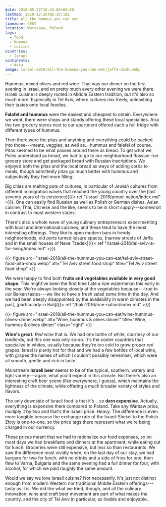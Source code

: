 ```yaml
---
date: 2018-05-22T18:42:03+02:00
lastmod: 2019-12-26T06:30:19Z
title: All the hummus you can eat
timezone: CEST
location: Warszawa, Poland
tags:
  - food
  - hummus
  - cuisine
countries: 
  - Israel
continents: 
  - Asia
image: israel-2018/all-the-hummus-you-can-eat/jaffa-dish.webp
---
```


Hummus, mixed olives and red wine. That was our dinner on the first evening in Israel, and on pretty much every other evening we were there. Israeli cuisine is deeply rooted in Middle Eastern tradition, but it's also so much more. Especially in Tel Aviv, where cultures mix freely, unleashing their tastes onto local foodies.

<!--more-->

**Falafel and hummus** were the easiest and cheapest to obtain. Everywhere we went, there were shops and stands offering these local specialties. Also the two grocery stores next to our apartment offered each a full fridge with different types of hummus.

Then there were the pitas and anything and everything could be packed into those---meats, veggies, as well as... hummus and falafel of course. Pitas seemed to be what passes around there as bread. To get what we, Poles understand as bread, we had to go to our neighborhood Russian-run grocery store and get packaged bread with Russian inscriptions. We enjoyed both the pitas and the local bread as ways of adding carbs to meals, though admittedly pitas go much better with hummus and subjectively they feel more filling.

Big cities are melting pots of cultures, in particular of *Jewish* cultures from different immigration waves that reached the young country over the [last seventy years of its existence]({{< ref "/israel-2018/proud-nation/index.md" >}}). One can easily find Russian as well as Polish or German dishes. Asian cuisine, Thai, Chinese and the like, seems to be in short supply---somewhat in contrast to most western states.

There's also a whole wave of young culinary entrepreneurs experimenting with local and international cuisines, and these tend to have the most interesting offerings. They like to open modern bars in trendy neighborhoods, old ports turned leisure spaces, [narrow streets of Jaffa and in the small houses of Neve Tzedek]({{< ref "/israel-2018/tel-aviv-is-for-living/index.md" >}}).

{{< figure src="israel-2018/all-the-hummus-you-can-eat/tel-aviv-street-food-pita-shop.webp" alt="Tel Aviv street food shop" title="Tel Aviv street food shop" >}}

We were happy to find both **fruits and vegetables available in very good shape**. This might've been the first time I ate a ripe watermelon this early in the year. We're always looking closely at the vegetables because---true to our Balkan tastes---we like to have a fresh salad some time in the day. And we had been deeply disappointed by the availability in warm climates in the past, [particularly in Bali]({{< ref "/bali-2016/rice-nation/index.md" >}}).

{{< figure src="israel-2018/all-the-hummus-you-can-eat/wine-hummus-olives-dinner.webp" alt="Wine, hummus & olives dinner" title="Wine, hummus & olives dinner" class="right" >}}

**Wine's great.** *Red* wine that is. We had one bottle of white, courtesy of our landlords, but this one was only so-so. It's the cooler countries that specialize in whites, usually because they're too cold to grow proper red grapes. Israel is plenty hot for that and we had a few bottles of local wine, with grapes the names of which I couldn't possibly remember, which were all smooth, gentle and rich in taste.

Mainstream **Israeli beer** seems to be of the typical, southern, watery and light variety---again, what you'd expect in this climate. But there's also an interesting craft beer scene (like everywhere, I guess), which maintains the lightness of the climate, while offering a much broader variety of styles and flavors.

The only downside of Israeli food is that it's... so **darn expensive**. Actually, everything is expensive there compared to Poland. Take any Warsaw price, multiply it by two and that's the Israeli price. *Heavy.* The difference is even more tangible because the exchange rate of the Israeli Shekel to the Polish Złoty is one-to-one, so the price tags there represent what we're being charged in our currency.

These prices meant that we had to rationalize our food expenses, so on most days we had breakfasts and dinners at the apartment, while eating out for lunch. Groceries were still expensive, but less so than restaurants. We saw the difference most vividly when, on the last day of our stay, we had burgers for two for lunch, with no drinks and a side of fries for one, then flew to Varna, Bulgaria and the same evening had a full dinner for four, with alcohol, for which we paid roughly the same amount.

Would we say we love Israeli cuisine? Not necessarily. It's just not distinct enough from modern Western nor traditional Middle Eastern offerings---tasty as it is. We did like what we tried, though, and all the culinary innovation, wine and craft beer movement are part of what makes the country, and the city of Tel Aviv in particular, so livable and enjoyable.
